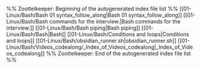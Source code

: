 %% Zoottelkeeper: Beginning of the autogenerated index file list  %%
 [[01-Linux/Bash/Bash 01 syntax_follow_along|Bash 01 syntax_follow_along]]
 [[01-Linux/Bash/Bash commands for the interview.|Bash commands for the interview.]]
 [[01-Linux/Bash/Bash piping|Bash piping]]
 [[01-Linux/Bash/Bash|Bash]]
 [[01-Linux/Bash/Conditions and loops|Conditions and loops]]
 [[01-Linux/Bash/obsidian_runner.sh|obsidian_runner.sh]]
 [[01-Linux/Bash/Videos_codealong/_Index_of_Videos_codealong|_Index_of_Videos_codealong]]
%% Zoottelkeeper: End of the autogenerated index file list  %%
